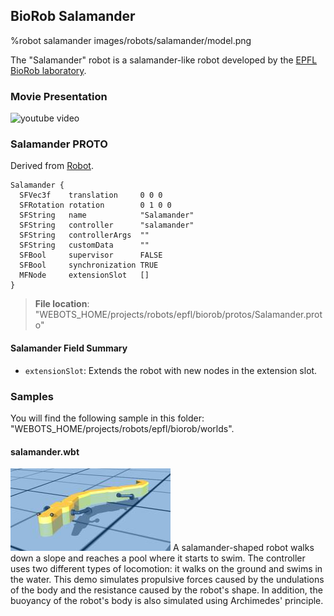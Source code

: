 ## BioRob Salamander

%robot salamander images/robots/salamander/model.png

The "Salamander" robot is a salamander-like robot developed by the [EPFL BioRob laboratory](https://biorob.epfl.ch/).

### Movie Presentation

![youtube video](https://www.youtube.com/watch?v=TrdNtrGOkWg)

### Salamander PROTO

Derived from [Robot](../reference/robot.md).

```
Salamander {
  SFVec3f    translation     0 0 0
  SFRotation rotation        0 1 0 0
  SFString   name            "Salamander"
  SFString   controller      "salamander"
  SFString   controllerArgs  ""
  SFString   customData      ""
  SFBool     supervisor      FALSE
  SFBool     synchronization TRUE
  MFNode     extensionSlot   []
}
```

> **File location**: "WEBOTS\_HOME/projects/robots/epfl/biorob/protos/Salamander.proto"

#### Salamander Field Summary

- `extensionSlot`: Extends the robot with new nodes in the extension slot.

### Samples

You will find the following sample in this folder: "WEBOTS\_HOME/projects/robots/epfl/biorob/worlds".

#### salamander.wbt

![salamander.wbt.png](images/robots/salamander/salamander.wbt_thumbnail.jpg) A salamander-shaped robot walks down a slope and reaches a pool where it starts to swim.
The controller uses two different types of locomotion: it walks on the ground and swims in the water.
This demo simulates propulsive forces caused by the undulations of the body and the resistance caused by the robot's shape.
In addition, the buoyancy of the robot's body is also simulated using Archimedes' principle.
